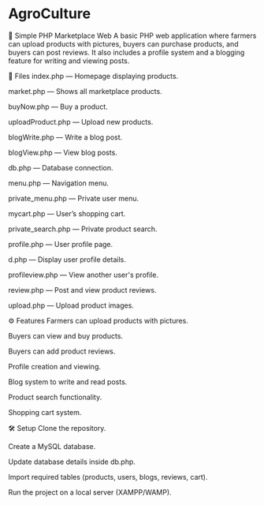 # AgroCulture
🛒 Simple PHP Marketplace Web
A basic PHP web application where farmers can upload products with pictures, buyers can purchase products, and buyers can post reviews.
It also includes a profile system and a blogging feature for writing and viewing posts.

📄 Files
index.php — Homepage displaying products.

market.php — Shows all marketplace products.

buyNow.php — Buy a product.

uploadProduct.php — Upload new products.

blogWrite.php — Write a blog post.

blogView.php — View blog posts.

db.php — Database connection.

menu.php — Navigation menu.

private_menu.php — Private user menu.

mycart.php — User’s shopping cart.

private_search.php — Private product search.

profile.php — User profile page.

d.php — Display user profile details.

profileview.php — View another user's profile.

review.php — Post and view product reviews.

upload.php — Upload product images.

⚙️ Features
Farmers can upload products with pictures.

Buyers can view and buy products.

Buyers can add product reviews.

Profile creation and viewing.

Blog system to write and read posts.

Product search functionality.

Shopping cart system.

🛠️ Setup
Clone the repository.

Create a MySQL database.

Update database details inside db.php.

Import required tables (products, users, blogs, reviews, cart).

Run the project on a local server (XAMPP/WAMP).
